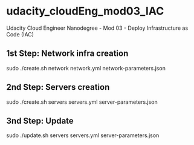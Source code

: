 # udacity_cloudEng_mod03_IAC
Udacity Cloud Engineer Nanodegree - Mod 03 - Deploy Infrastructure as Code (IAC)

## 1st Step: Network infra creation
 sudo ./create.sh network network.yml network-parameters.json
 
## 2nd Step: Servers creation
 sudo ./create.sh servers servers.yml server-parameters.json

## 3nd Step: Update
 sudo ./update.sh servers servers.yml server-parameters.json